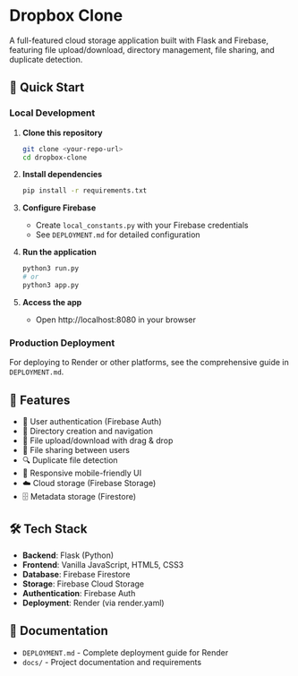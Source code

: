 # Dropbox Clone

A full-featured cloud storage application built with Flask and Firebase, featuring file upload/download, directory management, file sharing, and duplicate detection.

## 🚀 Quick Start

### Local Development

1. **Clone this repository**
   ```bash
   git clone <your-repo-url>
   cd dropbox-clone
   ```

2. **Install dependencies**
   ```bash
   pip install -r requirements.txt
   ```

3. **Configure Firebase**
   - Create `local_constants.py` with your Firebase credentials
   - See `DEPLOYMENT.md` for detailed configuration

4. **Run the application**
   ```bash
   python3 run.py
   # or
   python3 app.py
   ```

5. **Access the app**
   - Open http://localhost:8080 in your browser

### Production Deployment

For deploying to Render or other platforms, see the comprehensive guide in `DEPLOYMENT.md`.

## 📁 Features

- 🔐 User authentication (Firebase Auth)
- 📂 Directory creation and navigation
- 📄 File upload/download with drag & drop
- 🔗 File sharing between users
- 🔍 Duplicate file detection
- 📱 Responsive mobile-friendly UI
- ☁️ Cloud storage (Firebase Storage)
- 🗄️ Metadata storage (Firestore)

## 🛠️ Tech Stack

- **Backend**: Flask (Python)
- **Frontend**: Vanilla JavaScript, HTML5, CSS3
- **Database**: Firebase Firestore
- **Storage**: Firebase Cloud Storage
- **Authentication**: Firebase Auth
- **Deployment**: Render (via render.yaml)

## 📖 Documentation

- `DEPLOYMENT.md` - Complete deployment guide for Render
- `docs/` - Project documentation and requirements
